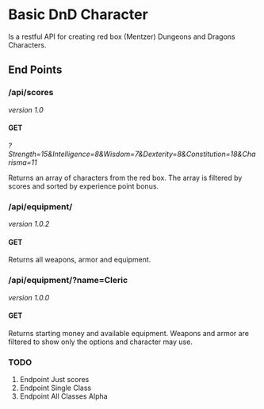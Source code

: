 # Basic DnD Character

Is a restful API for creating red box (Mentzer) Dungeons and Dragons Characters.

## End Points

### /api/scores
_version 1.0_

#### GET
_?Strength=15&Intelligence=8&Wisdom=7&Dexterity=8&Constitution=18&Charisma=11_

Returns an array of characters from the red box. The array is filtered by scores and sorted by experience point bonus.

### /api/equipment/
_version 1.0.2_

#### GET
Returns all weapons, armor and equipment.

### /api/equipment/?name=Cleric
_version 1.0.0_

#### GET
Returns starting money and available equipment. Weapons and armor are filtered to show only the options and character may use.

### TODO
 1. Endpoint Just scores
 2. Endpoint Single Class
 3. Endpoint All Classes Alpha

